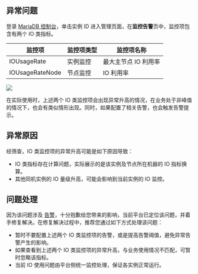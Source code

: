 ## 异常问题
登录 [MariaDB 控制台](https://console.cloud.tencent.com/mariadb)，单击实例 ID 进入管理页面，在**监控告警**页中，监控项包含有两个 IO 类指标。

| 监控项 | 监控项类型 | 监控项名称 |
| ------ | ------ | ------ |
|IOUsageRate| 实例监控 | 最大主节点 IO 利用率 |
|IOUsageRateNode| 节点监控 | IO 利用率 |

![](https://qcloudimg.tencent-cloud.cn/raw/c26a36d69291e10e27089eb253bcdbca.png)

在实际使用时，上述两个 IO 类监控项会出现异常升高的情况，在业务处于非峰值的情况下，也会有类似情形出现。同时，如果配置了相关告警，也会触发告警提示。

## 异常原因
经筛查，IO 类监控项的异常升高可能是如下原因导致：

- IO 类指标存在计算问题，实际展示的是该实例及节点所在机器的 IO 指标换算。
- 其他同机实例的 IO 量级升高，可能会影响到当前实例的 IO 监控。

## 问题处理
因为该问题涉及 [告警](https://console.cloud.tencent.com/monitor/policylist)，十分抱歉给您带来的影响，当前平台已定位该问题，并着手修复解决。在修复解决过程中，推荐您通过如下方式处理该问题：

- 暂时不要配置上述两个 IO 类监控项的告警，或是提高告警阈值，避免异常告警产生的影响。
- 如果查看到上述两个 IO 类监控项的异常升高，与业务使用情况不匹配，可暂时忽略该指标。
- 当前 IO 使用问题由平台侧统一监控处理，保证各实例正常运行。
